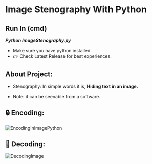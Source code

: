# Image Stenography With Python

## Run In (cmd)

**_Python ImageStenography.py_**

- Make sure you have python installed.
- 👉 Check Latest Release for best experiences.

## About Project: 

- Stenography: In simple words it is, **Hiding text in an image.**

- Note: it can be seenable from a software.

## 🔒 Encoding:

![EncodingInImagePython](https://user-images.githubusercontent.com/48137657/184625162-5393be69-98e1-4da2-8b86-62eeb1d46b55.PNG)

## 📜 Decoding: 

![DecodingImage](https://user-images.githubusercontent.com/48137657/184625204-6dd68b16-c2df-45c5-b35a-f0df92609217.PNG)

